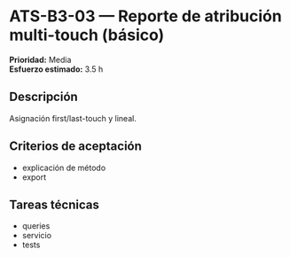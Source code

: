 # ATS-B3-03 — Reporte de atribución multi-touch (básico)

**Prioridad:** Media  
**Esfuerzo estimado:** 3.5 h

## Descripción
Asignación first/last-touch y lineal.

## Criterios de aceptación
- explicación de método
- export

## Tareas técnicas
- queries
- servicio
- tests

